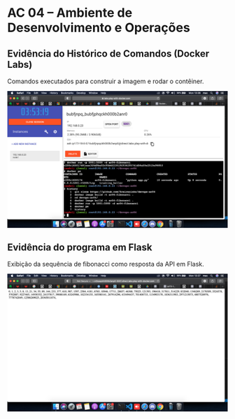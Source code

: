 # AC 04 – Ambiente de Desenvolvimento e Operações

## Evidência do Histórico de Comandos (Docker Labs)
Comandos executados para construir a imagem e rodar o contêiner.

![histórico docker](./screenshots/docker_history.png)

## Evidência do programa em Flask

Exibição da sequência de fibonacci como resposta da API em Flask.

![resposta fibonacci](./screenshots/fibonacci_resposta.png)